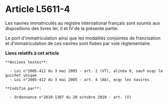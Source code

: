 # Article L5611-4

Les navires immatriculés au registre international français sont soumis aux dispositions des livres Ier, II et IV de la
présente partie.

Le port d'immatriculation ainsi que les modalités conjointes de francisation et d'immatriculation de ces navires sont fixées
par voie réglementaire.

**Liens relatifs à cet article**

	**Anciens textes**:

	  - Loi n°2005-412 du 3 mai 2005 - art. 2 (VT), alinéa 9, sauf ecqc le guichet unique
	  - Loi n°2005-412 du 3 mai 2005 - art. 4 (Ab), ecqc les navires

	**Codifié par**:

	  - Ordonnance n°2010-1307 du 28 octobre 2010 - art. (V)

